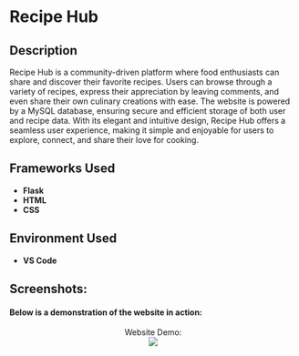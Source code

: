 <h1>Recipe Hub</h1>


<h2>Description</h2>
Recipe Hub is a community-driven platform where food enthusiasts can share and discover their favorite recipes. Users can browse through a variety of recipes, express their appreciation by leaving comments, and even share their own culinary creations with ease.
The website is powered by a MySQL database, ensuring secure and efficient storage of both user and recipe data. With its elegant and intuitive design, Recipe Hub offers a seamless user experience, making it simple and enjoyable for users to explore, connect, and share their love for cooking.

<h2>Frameworks Used</h2>

- <b>Flask</b> 
- <b>HTML</b>
- <b>CSS</b>

<h2>Environment Used </h2>

- <b>VS Code</b> 

<h2>Screenshots:</h2>

<h4>Below is a demonstration of the website in action: </h4>

<p align="center">
Website Demo: <br/>
<img src="https://github.com/wowstein/Recipehub_Designathon/blob/main/screenshots/RH%20homepage.gif" />
<br/>
</p>


<!--
<p align="center">
Happy : <br/>
<img src="https://github.com/wowstein/Football-Event-Extraction/assets/142371525/855f4d5d-6fcc-464f-a258-c1cc45c9fd23"/>
<br />
<br />
Goal:  <br/>
<img src="https://github.com/wowstein/Football-Event-Extraction/assets/142371525/27991e2d-9b4b-4498-99ba-db7cc7b5b494"/>
<br />
<br />
</p>
--!>

<!--
 ```diff
- text in red
+ text in green
! text in orange
# text in gray
@@ text in purple (and bold)@@
```
--!>

